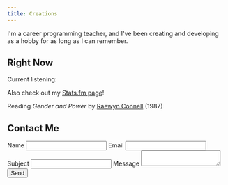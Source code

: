 ```yaml
---
title: Creations
---
```


I'm a career programming teacher, and I've been creating and developing as
a hobby for as long as I can remember.

## Right Now

Current listening: <div class="lastfm"></div>

Also check out my [Stats.fm page](https://stats.fm/almondjoycam)!

Reading _Gender and Power_ by [Raewyn Connell](http://www.raewynconnell.net/) (1987)

## Contact Me

<form id="contact-form">
    <!-- To simplify the tutorial, the value is static. -->
    <input type="hidden" name="time" value="Mar 10 2025 08:46">
    <label>Name</label>
    <input type="text" name="name" required>
    <label>Email</label>
    <input type="email" name="email" required>
    <label>Subject</label>
    <input type="text" name="title" required>
    <label>Message</label>
    <textarea name="message" required></textarea>
    <input type="submit" value="Send">
</form>

<script src="http://code.jquery.com/jquery-git2.min.js"></script>
<script src="http://melchor629.github.io/Last.fm-Web-Widget/lastSongs.comp.js"></script>
<script>
$(".lastfm").lastSongs("almondjoyy", "4a981abf9feb892aecb0973198165ff6")
    .colorDeFondo(255, 92, 92, 0.9)
    .colorDeLaCabecera(191, 222, 244, 1)
    .colorDelTitulo(0, 0, 0, 1)
    .colorDelArtista(0, 100, 0, 1)
    .colorDelAlbum(123, 123, 123, 1)
    .colorDeCancion(228, 226, 165, 1)
    .setWidth(680)
    .applyStyle();
</script>

<script type="text/javascript" src="https://cdn.jsdelivr.net/npm/@emailjs/browser@4/dist/email.min.js"></script>
<script type="text/javascript">
    (function() {
        // https://dashboard.emailjs.com/admin/account
        emailjs.init({
            publicKey: "2Pz88fG-Os7ZCJzro",
        });
    })();
</script>
<script type="text/javascript">
    window.onload = function() {
        document.getElementById('contact-form').addEventListener('submit', function(event) {
            event.preventDefault();
            // these IDs from the previous steps
            emailjs.sendForm('contact_service', 'contact_form', this)
                .then(() => {
                    console.log('SUCCESS!');
                }, (error) => {
                    console.log('FAILED...', error);
                });
        });
    }
</script>
